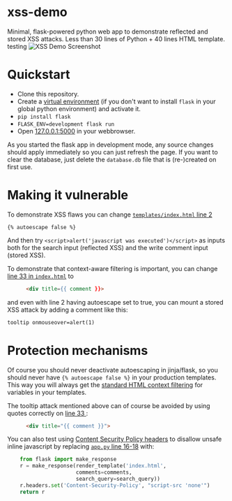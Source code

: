 # xss-demo
Minimal, flask-powered python web app to demonstrate reflected and stored XSS attacks.
Less than 30 lines of Python + 40 lines HTML template.
testing
![XSS Demo Screenshot](xss-demo-screenshot.png "XSS Demo Screenshot")

# Quickstart

* Clone this repository.
* Create a [virtual environment](https://virtualenvwrapper.readthedocs.io/) (if you don't want to install `flask` in your global python environment) and 
  activate it.
* `pip install flask`
* `FLASK_ENV=development flask run`
* Open [127.0.0.1:5000](http://127.0.0.1:5000/) in your webbrowser.

As you started the flask app in development mode, any source changes should apply immediately so you can just refresh
the page. If you want to clear the database, just delete the `database.db` file that is (re-)created on first use.

# Making it vulnerable

To demonstrate XSS flaws you can change 
[`templates/index.html` line 2](https://github.com/bgres/xss-demo/blob/master/templates/index.html#L2)
```jinja2
{% autoescape false %}
```
And then try `<script>alert('javascript was executed')</script>` as inputs both for the search input (reflected XSS) and 
the write comment input (stored XSS).

To demonstrate that context-aware filtering is important, you can change 
[line 33 in `index.html`](https://github.com/bgres/xss-demo/blob/master/templates/index.html#L33) to
```html
      <div title={{ comment }}>
```

and even with line 2 having autoescape set to true, you can mount a stored XSS attack by adding a comment like this:
```html
tooltip onmouseover=alert(1)
```

# Protection mechanisms

Of course you should never deactivate autoescaping in jinja/flask, so you should never have 
`{% autoescape false %}` in your production templates. This way you will always get the 
[standard HTML context filtering](https://flask.palletsprojects.com/en/1.1.x/templating/#controlling-autoescaping)
for variables in your templates.


The tooltip attack mentioned above can of course be avoided by using quotes correctly on 
[line 33 ](https://github.com/bgres/xss-demo/blob/master/templates/index.html#L33):
```html
      <div title="{{ comment }}">
```


You can also test using 
[Content Security Policy headers](https://developer.mozilla.org/en-US/docs/Web/HTTP/Headers/Content-Security-Policy) to 
disallow unsafe inline javascript by replacing 
[`app.py` line 16-18](https://github.com/bgres/xss-demo/blob/master/app.py#L16-L18) with:

```python
    from flask import make_response
    r = make_response(render_template('index.html',
                      comments=comments,
                      search_query=search_query))
    r.headers.set('Content-Security-Policy', "script-src 'none'")
    return r
```
